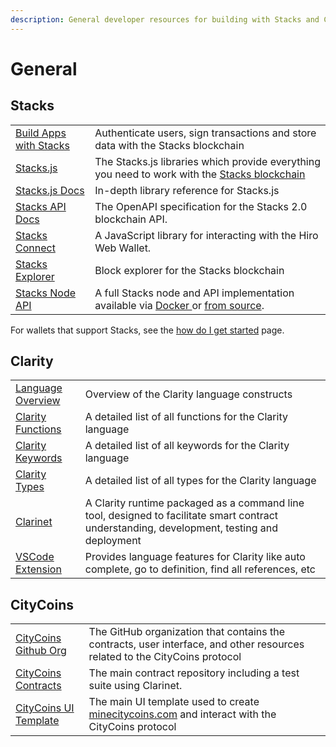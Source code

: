 ```yaml
---
description: General developer resources for building with Stacks and CityCoins.
---
```


# General

## Stacks

|                                                                         |                                                                                                                                                                                                                                                                          |
| ----------------------------------------------------------------------- | ------------------------------------------------------------------------------------------------------------------------------------------------------------------------------------------------------------------------------------------------------------------------ |
| [Build Apps with Stacks](https://docs.stacks.co/build-apps/overview)    | Authenticate users, sign transactions and store data with the Stacks blockchain                                                                                                                                                                                          |
| [Stacks.js](https://github.com/blockstack/stacks.js/)                   | The Stacks.js libraries which provide everything you need to work with the [Stacks blockchain](https://www.stacks.co/what-is-stacks)                                                                                                                                     |
| [Stacks.js Docs](https://stacks-js-git-master-blockstack.vercel.app)    | In-depth library reference for Stacks.js                                                                                                                                                                                                                                 |
| [Stacks API Docs](https://hirosystems.github.io/stacks-blockchain-api/) | The OpenAPI specification for the Stacks 2.0 blockchain API.                                                                                                                                                                                                             |
| [Stacks Connect](https://github.com/hirosystems/connect)                | A JavaScript library for interacting with the Hiro Web Wallet.                                                                                                                                                                                                           |
| [Stacks Explorer](https://explore.stacks.c)                             | Block explorer for the Stacks blockchain                                                                                                                                                                                                                                 |
| [Stacks Node API](https://github.com/hirosystems/stacks-blockchain-api) | A full Stacks node and API implementation available via [Docker ](https://github.com/hirosystems/stacks-blockchain-api/blob/master/running\_an\_api.md)or [from source](https://github.com/hirosystems/stacks-blockchain-api/blob/master/running\_api\_from\_source.md). |

For wallets that support Stacks, see the [how do I get started](../about-citycoins/how-do-i-get-started.md#stacks-wallets) page.

## Clarity

|                                                                           |                                                                                                                                             |
| ------------------------------------------------------------------------- | ------------------------------------------------------------------------------------------------------------------------------------------- |
| [Language Overview](https://docs.stacks.co/references/language-overview)  | Overview of the Clarity language constructs                                                                                                 |
| [Clarity Functions](https://docs.stacks.co/references/language-functions) | A detailed list of all functions for the Clarity language                                                                                   |
| [Clarity Keywords](https://docs.stacks.co/references/language-keywords)   | A detailed list of all keywords for the Clarity language                                                                                    |
| [Clarity Types](https://docs.stacks.co/references/language-types)         | A detailed list of all types for the Clarity language                                                                                       |
| [Clarinet](https://github.com/hirosystems/clarinet)                       | A Clarity runtime packaged as a command line tool, designed to facilitate smart contract understanding, development, testing and deployment |
| [VSCode Extension](https://github.com/hirosystems/clarity-lsp)            | Provides language features for Clarity like auto complete, go to definition, find all references, etc                                       |

## CityCoins

|                                                                   |                                                                                                                             |
| ----------------------------------------------------------------- | --------------------------------------------------------------------------------------------------------------------------- |
| [CityCoins Github Org](https://github.com/citycoins)              | The GitHub organization that contains the contracts, user interface, and other resources related to the CityCoins protocol  |
| [CityCoins Contracts](https://github.com/citycoins/citycoin)      | The main contract repository including a test suite using Clarinet.                                                         |
| [CityCoins UI Template](https://github.com/citycoins/citycoin-ui) | The main UI template used to create [minecitycoins.com](https://minecitycoins.com) and interact with the CityCoins protocol |
